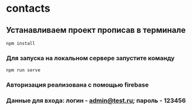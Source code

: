 # contacts

## Устанавливаем проект прописав в терминале
```
npm install
```
### Для запуска на локальном сервере запустите команду
```
npm run serve
```
### Авторизация реализована с помощью firebase

### Данные для входа: логин - admin@test.ru; пароль - 123456
